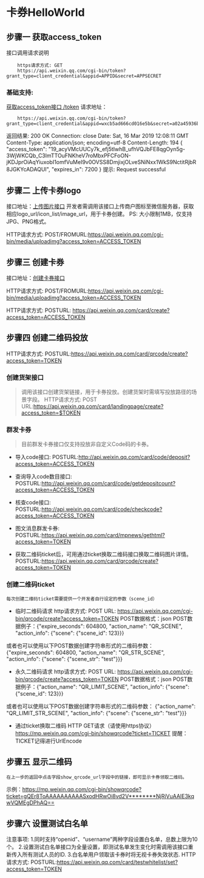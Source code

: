 
# 卡券HelloWorld
## 步骤一 获取access_token

接口调用请求说明
```
    https请求方式: GET
    https://api.weixin.qq.com/cgi-bin/token?grant_type=client_credential&appid=APPID&secret=APPSECRET
```
### 基础支持: 
[获取access_token接口 /token](https://mp.weixin.qq.com/wiki?t=resource/res_main&id=mp1421140183)
请求地址：
```
    https://api.weixin.qq.com/cgi-bin/token?grant_type=client_credential&appid=wxcb5ad666cd016e5b&secret=a02a45936b4edc230ddf19cf1bc6196e
```
返回结果:
200	OK
Connection: close
Date: Sat, 16 Mar 2019 12:08:11 GMT
Content-Type: application/json; encoding=utf-8
Content-Length: 194
{
    "access_token": "19_acyVMcUUCy7k_efj5tIwhB_ufhVQJbFE8qgOyn5g-3WjWKCQb_C3lmTTOuFNKheV7roMbxPFCFoON-jKDJprOiAqYiuxobI1omfVuMeI9v0OVSS8DmjixjOLveSNiNxx1WkS9NctitRjbR8JGKYcADAQUI",
    "expires_in": 7200
}
提示:
Request successful

## 步骤二 上传卡券logo
接口地址：[上传图片接口](https://mp.weixin.qq.com/wiki?t=resource/res_main&id=mp1451025056)
开发者需调用该接口上传商户图标至微信服务器，获取相应logo_url/icon_list/image_url，用于卡券创建。
PS: 大小限制1MB，仅支持JPG、PNG格式。

HTTP请求方式:
    POST/FROMURL:https://api.weixin.qq.com/cgi-bin/media/uploadimg?access_token=ACCESS_TOKEN

## 步骤三 创建卡券

接口地址：[创建卡券接口](https://mp.weixin.qq.com/wiki?t=resource/res_main&id=mp1451025056)

HTTP请求方式:
    POST/FROMURL:https://api.weixin.qq.com/cgi-bin/media/uploadimg?access_token=ACCESS_TOKEN

HTTP请求方式:
    POSTURL: https://api.weixin.qq.com/card/create?access_token=ACCESS_TOKEN

## 步骤四 创建二维码投放
HTTP请求方式:
    POSTURL:https://api.weixin.qq.com/card/qrcode/create?access_token=TOKEN
### 创建货架接口
>调用该接口创建货架链接，用于卡券投放。创建货架时需填写投放路径的场景字段。
HTTP请求方式:
    POST URL:https://api.weixin.qq.com/card/landingpage/create?access_token=$TOKEN
### 群发卡券
>目前群发卡券接口仅支持投放非自定义Code码的卡券。
* 导入code接口:
    POSTURL:http://api.weixin.qq.com/card/code/deposit?access_token=ACCESS_TOKEN
* 查询导入code数目接口:
    POSTURL:http://api.weixin.qq.com/card/code/getdepositcount?access_token=ACCESS_TOKEN
* 核查code接口:
    POSTURL:http://api.weixin.qq.com/card/code/checkcode?access_token=ACCESS_TOKEN
* 图文消息群发卡券:
    POSTURL:https://api.weixin.qq.com/card/mpnews/gethtml?access_token=TOKEN

* 获取二维码ticket后，可用通过ticket换取二维码接口换取二维码图片详情。
    POSTURL:https://api.weixin.qq.com/card/qrcode/create?access_token=TOKEN

### 创建二维码ticket
    每次创建二维码ticket需要提供一个开发者自行设定的参数（scene_id）
* 临时二维码请求
http请求方式: POST
    URL: https://api.weixin.qq.com/cgi-bin/qrcode/create?access_token=TOKEN
POST数据格式：json
POST数据例子：{"expire_seconds": 604800, "action_name": "QR_SCENE", "action_info": {"scene": {"scene_id": 123}}}

或者也可以使用以下POST数据创建字符串形式的二维码参数：
{"expire_seconds": 604800, "action_name": "QR_STR_SCENE", "action_info": {"scene": {"scene_str": "test"}}}

* 永久二维码请求
http请求方式: POST
    URL: https://api.weixin.qq.com/cgi-bin/qrcode/create?access_token=TOKEN
POST数据格式：json
POST数据例子：{"action_name": "QR_LIMIT_SCENE", "action_info": {"scene": {"scene_id": 123}}}

或者也可以使用以下POST数据创建字符串形式的二维码参数：
{"action_name": "QR_LIMIT_STR_SCENE", "action_info": {"scene": {"scene_str": "test"}}}

* 通过ticket换取二维码
HTTP GET请求（请使用https协议）https://mp.weixin.qq.com/cgi-bin/showqrcode?ticket=TICKET
提醒：TICKET记得进行UrlEncode

## 步骤五 显示二维码
    在上一步的返回中点击字段show_qrcode_url字段中的链接，即可显示卡券领取二维码。
示例：https://mp.weixin.qq.com/cgi-bin/showqrcode?ticket=gQEr8ToAAAAAAAAAASxodHRwOi8vd2V********NjRjVuAAIE3kqwVQMEgDPhAQ==

## 步骤六 设置测试白名单
注意事项:
    1.同时支持“openid”、“username”两种字段设置白名单，总数上限为10个。
    2.设置测试白名单接口为全量设置，即测试名单发生变化时需调用该接口重新传入所有测试人员的ID.
    3.白名单用户领取该卡券时将无视卡券失效状态.
HTTP请求方式: 
    POSTURL:https://api.weixin.qq.com/card/testwhitelist/set?access_token=TOKEN


